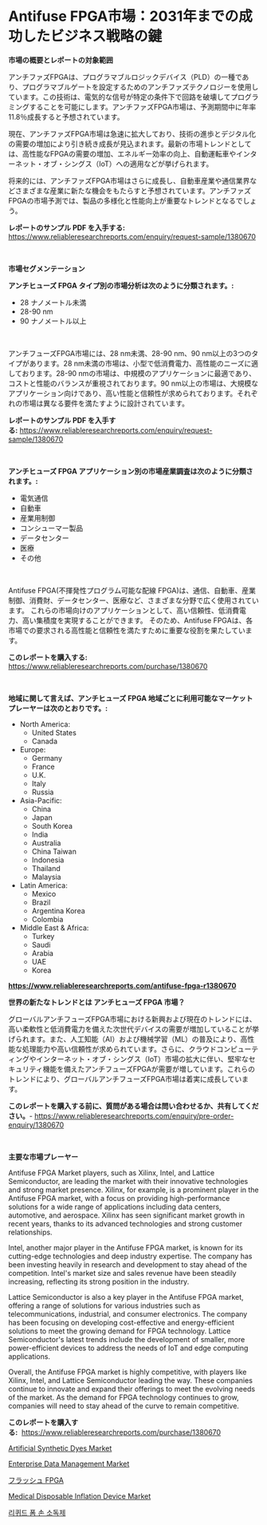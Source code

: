 <p><h1>Antifuse FPGA市場：2031年までの成功したビジネス戦略の鍵</h1></p><p><strong>市場の概要とレポートの対象範囲</strong></p>
<p><p>アンチファズFPGAは、プログラマブルロジックデバイス（PLD）の一種であり、プログラマブルゲートを設定するためのアンチファズテクノロジーを使用しています。この技術は、電気的な信号が特定の条件下で回路を破壊してプログラミングすることを可能にします。アンチファズFPGA市場は、予測期間中に年率11.8％成長すると予想されています。</p><p>現在、アンチファズFPGA市場は急速に拡大しており、技術の進歩とデジタル化の需要の増加により引き続き成長が見込まれます。最新の市場トレンドとしては、高性能なFPGAの需要の増加、エネルギー効率の向上、自動運転車やインターネット・オブ・シングス（IoT）への適用などが挙げられます。</p><p>将来的には、アンチファズFPGA市場はさらに成長し、自動車産業や通信業界などさまざまな産業に新たな機会をもたらすと予想されています。アンチファズFPGAの市場予測では、製品の多様化と性能向上が重要なトレンドとなるでしょう。</p></p>
<p><strong>レポートのサンプル PDF を入手する:</strong> <a href="https://www.reliableresearchreports.com/enquiry/request-sample/1380670">https://www.reliableresearchreports.com/enquiry/request-sample/1380670</a></p>
<p>&nbsp;</p>
<p><strong>市場セグメンテーション</strong></p>
<p><strong>アンチヒューズ FPGA タイプ別の市場分析は次のように分類されます。:</strong></p>
<p><ul><li>28 ナノメートル未満</li><li>28-90 nm</li><li>90 ナノメートル以上</li></ul></p>
<p>&nbsp;</p>
<p><p>アンチフューズFPGA市場には、28 nm未満、28-90 nm、90 nm以上の3つのタイプがあります。28 nm未満の市場は、小型で低消費電力、高性能のニーズに適しております。28-90 nmの市場は、中規模のアプリケーションに最適であり、コストと性能のバランスが重視されております。90 nm以上の市場は、大規模なアプリケーション向けであり、高い性能と信頼性が求められております。それぞれの市場は異なる要件を満たすように設計されています。</p></p>
<p><strong>レポートのサンプル PDF を入手する:</strong>&nbsp;<a href="https://www.reliableresearchreports.com/enquiry/request-sample/1380670">https://www.reliableresearchreports.com/enquiry/request-sample/1380670</a></p>
<p>&nbsp;</p>
<p><strong> アンチヒューズ FPGA アプリケーション別の市場産業調査は次のように分類されます。:</strong></p>
<p><ul><li>電気通信</li><li>自動車</li><li>産業用制御</li><li>コンシューマー製品</li><li>データセンター</li><li>医療</li><li>その他</li></ul></p>
<p>&nbsp;</p>
<p><p>Antifuse FPGA(不揮発性プログラム可能な配線 FPGA)は、通信、自動車、産業制御、消費財、データセンター、医療など、さまざまな分野で広く使用されています。 これらの市場向けのアプリケーションとして、高い信頼性、低消費電力、高い集積度を実現することができます。 そのため、Antifuse FPGAは、各市場での要求される高性能と信頼性を満たすために重要な役割を果たしています。</p></p>
<p><strong>このレポートを購入する:</strong>&nbsp; <a href="https://www.reliableresearchreports.com/purchase/1380670">https://www.reliableresearchreports.com/purchase/1380670</a></p>
<p>&nbsp;</p>
<p><strong>地域に関して言えば、アンチヒューズ FPGA 地域ごとに利用可能なマーケットプレーヤーは次のとおりです。:</strong></p>
<p><ul>
    <li>
        North America:
        <ul>
            <li>United States</li>
            <li>Canada</li>
        </ul>
    </li>
    <li>
        Europe:
        <ul>
            <li>Germany</li>
            <li>France</li>
            <li>U.K.</li>
            <li>Italy</li>
            <li>Russia</li>
        </ul>
    </li>
    <li>
        Asia-Pacific:
        <ul>
            <li>China</li>
            <li>Japan</li>
            <li>South Korea</li>
            <li>India</li>
            <li>Australia</li>
            <li>China Taiwan</li>
            <li>Indonesia</li>
            <li>Thailand</li>
            <li>Malaysia</li>
        </ul>
    </li>
    <li>
        Latin America:
        <ul>
            <li>Mexico</li>
            <li>Brazil</li>
            <li>Argentina Korea</li>
            <li>Colombia</li>
        </ul>
    </li>
    <li>
        Middle East & Africa:
        <ul>
            <li>Turkey</li>
            <li>Saudi</li>
            <li>Arabia</li>
            <li>UAE</li>
            <li>Korea</li>
        </ul>
    </li>
    </ul></p>
<p><strong><a href="https://www.reliableresearchreports.com/antifuse-fpga-r1380670">https://www.reliableresearchreports.com/antifuse-fpga-r1380670</a></strong>&nbsp;</p>
<p><strong>世界の新たなトレンドとは アンチヒューズ FPGA 市場？</strong></p>
<p><p>グローバルアンチフューズFPGA市場における新興および現在のトレンドには、高い柔軟性と低消費電力を備えた次世代デバイスの需要が増加していることが挙げられます。また、人工知能（AI）および機械学習（ML）の普及により、高性能な処理能力や高い信頼性が求められています。さらに、クラウドコンピューティングやインターネット・オブ・シングス（IoT）市場の拡大に伴い、堅牢なセキュリティ機能を備えたアンチフューズFPGAが需要が増しています。これらのトレンドにより、グローバルアンチフューズFPGA市場は着実に成長しています。</p></p>
<p><strong>このレポートを購入する前に、質問がある場合は問い合わせるか、共有してください。</strong>- <a href="https://www.reliableresearchreports.com/enquiry/pre-order-enquiry/1380670">https://www.reliableresearchreports.com/enquiry/pre-order-enquiry/1380670</a></p>
<p>&nbsp;</p>
<p><strong>主要な市場プレーヤー</strong></p>
<p><p>Antifuse FPGA Market players, such as Xilinx, Intel, and Lattice Semiconductor, are leading the market with their innovative technologies and strong market presence. Xilinx, for example, is a prominent player in the Antifuse FPGA market, with a focus on providing high-performance solutions for a wide range of applications including data centers, automotive, and aerospace. Xilinx has seen significant market growth in recent years, thanks to its advanced technologies and strong customer relationships.</p><p>Intel, another major player in the Antifuse FPGA market, is known for its cutting-edge technologies and deep industry expertise. The company has been investing heavily in research and development to stay ahead of the competition. Intel's market size and sales revenue have been steadily increasing, reflecting its strong position in the industry.</p><p>Lattice Semiconductor is also a key player in the Antifuse FPGA market, offering a range of solutions for various industries such as telecommunications, industrial, and consumer electronics. The company has been focusing on developing cost-effective and energy-efficient solutions to meet the growing demand for FPGA technology. Lattice Semiconductor's latest trends include the development of smaller, more power-efficient devices to address the needs of IoT and edge computing applications.</p><p>Overall, the Antifuse FPGA market is highly competitive, with players like Xilinx, Intel, and Lattice Semiconductor leading the way. These companies continue to innovate and expand their offerings to meet the evolving needs of the market. As the demand for FPGA technology continues to grow, companies will need to stay ahead of the curve to remain competitive.</p></p>
<p><strong>このレポートを購入する:</strong>&nbsp;&nbsp;<a href="https://www.reliableresearchreports.com/purchase/1380670">https://www.reliableresearchreports.com/purchase/1380670</a></p>
<p><p><a href="https://www.linkedin.com/pulse/artificial-synthetic-dyes-market-research-report-reveals-latest-wcxxc?trackingId=IIi2ieF%2F4HA52fRM5lbezg%3D%3D">Artificial Synthetic Dyes Market</a></p><p><a href="https://github.com/pizolina/Market-Research-Report-List-4/blob/main/enterprise-data-management-market.md">Enterprise Data Management Market</a></p><p><a href="https://github.com/nemesis2824/Market-Research-Report-List-1/blob/main/189022055735.md">フラッシュ FPGA</a></p><p><a href="https://www.linkedin.com/pulse/medical-disposable-inflation-device-market-key-successful-kakte">Medical Disposable Inflation Device Market</a></p><p><a href="https://github.com/shade463/Market-Research-Report-List-1/blob/main/142327953708.md">리퀴드 폼 손 소독제</a></p></p>
